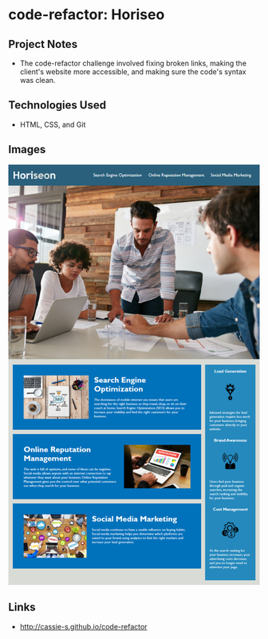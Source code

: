 # code-refactor: Horiseo
## Project Notes
* The code-refactor challenge involved fixing broken links, making the client's website more accessible, and making sure the code's syntax was clean.
## Technologies Used
* HTML, CSS, and Git
## Images
![Screenshot of Website](website.png)
## Links
* http://cassie-s.github.io/code-refactor


